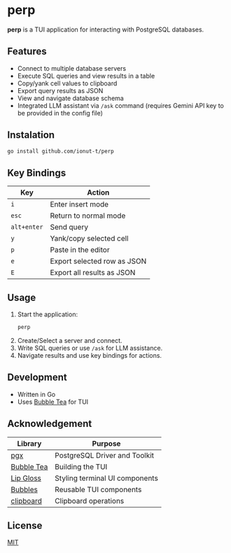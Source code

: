 # perp

**perp** is a TUI application for interacting with PostgreSQL databases.

## Features

- Connect to multiple database servers
- Execute SQL queries and view results in a table
- Copy/yank cell values to clipboard
- Export query results as JSON
- View and navigate database schema
- Integrated LLM assistant via `/ask` command (requires Gemini API key to be provided in the config file)

## Instalation

```sh
go install github.com/ionut-t/perp
```

## Key Bindings

| Key         | Action                      |
| ----------- | --------------------------- |
| `i`         | Enter insert mode           |
| `esc`       | Return to normal mode       |
| `alt+enter` | Send query                  |
| `y`         | Yank/copy selected cell     |
| `p`         | Paste in the editor         |
| `e`         | Export selected row as JSON |
| `E`         | Export all results as JSON  |

## Usage

1. Start the application:
   ```sh
   perp
   ```
2. Create/Select a server and connect.
3. Write SQL queries or use `/ask` for LLM assistance.
4. Navigate results and use key bindings for actions.

## Development

- Written in Go
- Uses [Bubble Tea](https://github.com/charmbracelet/bubbletea) for TUI

## Acknowledgement

| Library                                                  | Purpose                        |
| -------------------------------------------------------- | ------------------------------ |
| [pgx](https://github.com/jackc/pgx)                      | PostgreSQL Driver and Toolkit  |
| [Bubble Tea](https://github.com/charmbracelet/bubbletea) | Building the TUI               |
| [Lip Gloss](https://github.com/charmbracelet/lipgloss)   | Styling terminal UI components |
| [Bubbles](https://github.com/charmbracelet/bubbles)      | Reusable TUI components        |
| [clipboard](https://github.com/atotto/clipboard)         | Clipboard operations           |

## License

[MIT](LICENSE)

